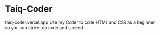 # Taiq-Coder
taiq-coder.vercel.app
Use my Coder to code HTML and CSS as a beginner so you can strive too code and suceed

